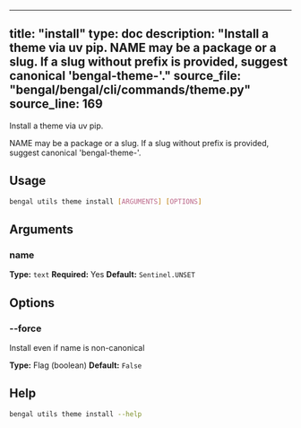 
---
title: "install"
type: doc
description: "Install a theme via uv pip.  NAME may be a package or a slug. If a slug without prefix is provided, suggest canonical 'bengal-theme-<slug>'."
source_file: "bengal/bengal/cli/commands/theme.py"
source_line: 169
---

Install a theme via uv pip.

NAME may be a package or a slug. If a slug without prefix is provided,
suggest canonical 'bengal-theme-<slug>'.


## Usage

```bash
bengal utils theme install [ARGUMENTS] [OPTIONS]
```

## Arguments

### name

**Type:** `text`
**Required:** Yes
**Default:** `Sentinel.UNSET`


## Options

### --force

Install even if name is non-canonical

**Type:** Flag (boolean)
**Default:** `False`





## Help

```bash
bengal utils theme install --help
```
